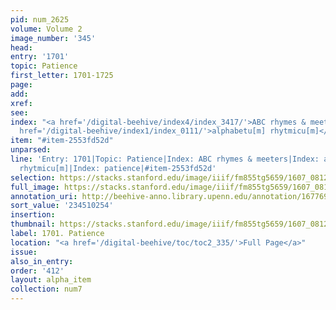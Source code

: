 ```yaml
---
pid: num_2625
volume: Volume 2
image_number: '345'
head:
entry: '1701'
topic: Patience
first_letter: 1701-1725
page:
add:
xref:
see:
index: "<a href='/digital-beehive/index4/index_3417/'>ABC rhymes & meeters</a>|<a
  href='/digital-beehive/index1/index_0111/'>alphabetu[m] rhytmicu[m]</a>|<a href='/digital-beehive/index4/index_2918/'>patience</a>"
item: "#item-2553fd52d"
unparsed:
line: 'Entry: 1701|Topic: Patience|Index: ABC rhymes & meeters|Index: alphabetu[m]
  rhytmicu[m]|Index: patience|#item-2553fd52d'
selection: https://stacks.stanford.edu/image/iiif/fm855tg5659/1607_0812/301,254,2950,472/full/0/default.jpg
full_image: https://stacks.stanford.edu/image/iiif/fm855tg5659/1607_0812/full/full/0/default.jpg
annotation_uri: http://beehive-anno.library.upenn.edu/annotation/1677696361981
sort_value: '234510254'
insertion:
thumbnail: https://stacks.stanford.edu/image/iiif/fm855tg5659/1607_0812/301,254,600,180/250,/0/default.jpg
label: 1701. Patience
location: "<a href='/digital-beehive/toc/toc2_335/'>Full Page</a>"
issue:
also_in_entry:
order: '412'
layout: alpha_item
collection: num7
---
```

